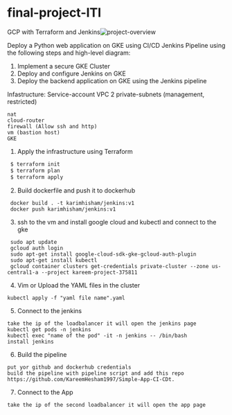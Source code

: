 # final-project-ITI
GCP with Terraform and Jenkins![project-overview](https://user-images.githubusercontent.com/91802602/221412299-fc5e1397-0555-4af5-af11-779c29a02779.png)


Deploy a Python web application on GKE using CI/CD Jenkins Pipeline using the following steps and high-level diagram:


1. Implement a secure GKE Cluster
2. Deploy and configure Jenkins on GKE
3. Deploy the backend application on GKE using the Jenkins pipeline

Infastructure:
Service-account
VPC
2 private-subnets (management, restricted)
```
nat
cloud-router
firewall (Allow ssh and http)
vm (bastion host)
GKE
```

1) Apply the infrastructure using Terraform
```bash
 $ terraform init
 $ terraform plan
 $ terraform apply
 ```
2) Build dockerfile and push it to dockerhub
```
 docker build . -t karimhisham/jenkins:v1
 docker push karimhisham/jenkins:v1
```
 
3) ssh to the vm and install google cloud and kubectl and connect to the gke
```
 sudo apt update
 gcloud auth login
 sudo apt-get install google-cloud-sdk-gke-gcloud-auth-plugin
 sudo apt-get install kubectl
 gcloud container clusters get-credentials private-cluster --zone us-central1-a --project kareem-project-375811
 ```
4) Vim or Upload the YAML files in the cluster
 ```
 kubectl apply -f "yaml file name".yaml
 ```
5) Connect to the jenkins

```
take the ip of the loadbalancer it will open the jenkins page
kubectl get pods -n jenkins
kubectl exec "name of the pod" -it -n jenkins -- /bin/bash
install jenkins
```
6) Build the pipeline
```
put yor github and dockerhub credentials
build the pipeline with pipeline script and add this repo https://github.com/KareemHesham1997/Simple-App-CI-CDt.
```
7) Connect to the App
```
take the ip of the second loadbalancer it will open the app page
```

  
  
